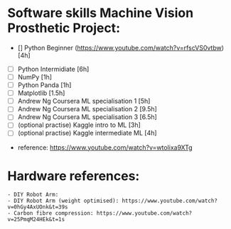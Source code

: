 # Software skills Machine Vision Prosthetic Project:
- [] Python Beginner (https://www.youtube.com/watch?v=rfscVS0vtbw) [4h]
- [ ] Python Intermidiate [6h]
- [ ] NumPy [1h]
- [ ] Python Panda [1h]
- [ ] Matplotlib [1.5h]
- [ ] Andrew Ng Coursera ML specialisation 1 [5h]
- [ ] Andrew Ng Coursera ML specialisation 2 [9.5h]
- [ ] Andrew Ng Coursera ML specialisation 3 [6.5h]
- [ ] (optional practise) Kaggle intro to ML [3h] 
- [ ] (optional practise) Kaggle intermediate ML [4h] 
- reference: https://www.youtube.com/watch?v=wtolixa9XTg

# Hardware references:
	- DIY Robot Arm: 
	- DIY Robot Arm (weight optimised): https://www.youtube.com/watch?v=0hGy4AxUOnk&t=39s
	- Carbon fibre compression: https://www.youtube.com/watch?v=25PmqM24HEk&t=1s
